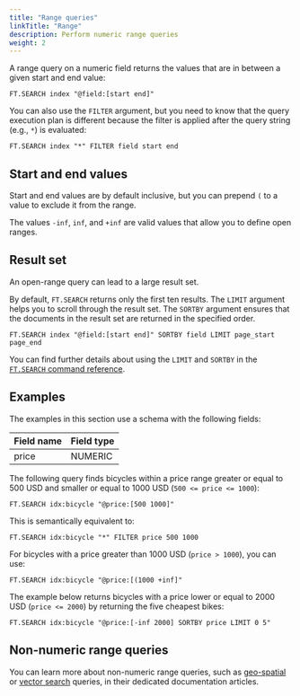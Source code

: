 ```yaml
---
title: "Range queries"
linkTitle: "Range"
description: Perform numeric range queries
weight: 2
---
```


A range query on a numeric field returns the values that are in between a given start and end value:

```
FT.SEARCH index "@field:[start end]"
```

You can also use the `FILTER` argument, but you need to know that the query execution plan is different because the filter is applied after the query string (e.g., `*`) is evaluated:

```
FT.SEARCH index "*" FILTER field start end
```

## Start and end values

Start and end values are by default inclusive, but you can prepend `(` to a value to exclude it from the range.

The values `-inf`, `inf`, and `+inf` are valid values that allow you to define open ranges.

## Result set

An open-range query can lead to a large result set. 

By default, `FT.SEARCH` returns only the first ten results. The `LIMIT` argument helps you to scroll through the result set. The `SORTBY` argument ensures that the documents in the result set are returned in the specified order.

```
FT.SEARCH index "@field:[start end]" SORTBY field LIMIT page_start page_end
```

You can find further details about using the `LIMIT` and `SORTBY` in the [`FT.SEARCH` command reference](/commands/ft.search/).

## Examples

The examples in this section use a schema with the following fields:

| Field name | Field type |
| ---------- | ---------- |
| price | NUMERIC |

The following query finds bicycles within a price range greater or equal to 500 USD and smaller or equal to 1000 USD (`500 <= price <= 1000`):

```
FT.SEARCH idx:bicycle "@price:[500 1000]"
```

This is semantically equivalent to:

```
FT.SEARCH idx:bicycle "*" FILTER price 500 1000
```

For bicycles with a price greater than 1000 USD (`price > 1000`), you can use:

```
FT.SEARCH idx:bicycle "@price:[(1000 +inf]"
```

The example below returns bicycles with a price lower or equal to 2000 USD (`price <= 2000`) by returning the five cheapest bikes:

```
FT.SEARCH idx:bicycle "@price:[-inf 2000] SORTBY price LIMIT 0 5"
```

## Non-numeric range queries

You can learn more about non-numeric range queries, such as [geo-spatial](/docs/interact/search-and-query/query/geo-spatial) or [vector search](/docs/interact/search-and-query/query/vector-search) queries, in their dedicated documentation articles.